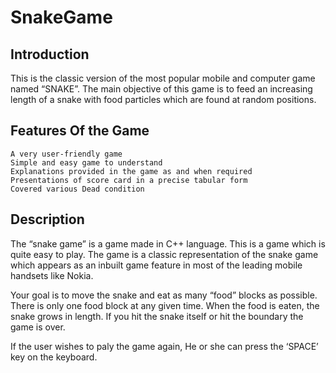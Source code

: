 # SnakeGame

## Introduction

This is the classic version of the most popular mobile and computer game named “SNAKE”. The main objective of this game is to feed an increasing length of a snake with food particles which are found at random positions.

## Features Of the Game

    A very user-friendly game
    Simple and easy game to understand
    Explanations provided in the game as and when required
    Presentations of score card in a precise tabular form
    Covered various Dead condition 

## Description

The “snake game” is a game made in C++ language. This is a game which is quite easy to play. The game is a classic representation of the snake game which appears as an inbuilt game feature in most of the leading mobile handsets like Nokia.

Your goal is to move the snake and eat as many “food” blocks as possible. There is only one food block at any given time. When the food is eaten, the snake grows in length. If you hit the snake itself or hit the boundary the game is over.

If the user wishes to paly the game again, He or she can press the ‘SPACE’ key on the keyboard.

